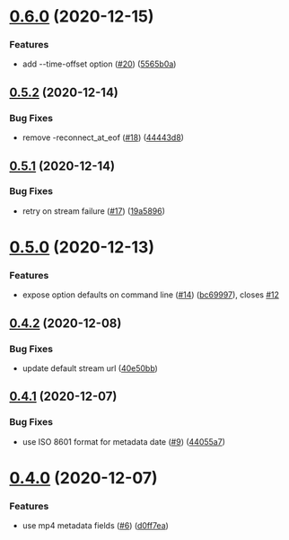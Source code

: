 # [0.6.0](https://github.com/nhkrecord/nhk-record/compare/v0.5.2...v0.6.0) (2020-12-15)

### Features

- add --time-offset option ([#20](https://github.com/nhkrecord/nhk-record/issues/20)) ([5565b0a](https://github.com/nhkrecord/nhk-record/commit/5565b0aa71e53aee819a566f602ebbcc464d917c))

## [0.5.2](https://github.com/nhkrecord/nhk-record/compare/v0.5.1...v0.5.2) (2020-12-14)

### Bug Fixes

- remove -reconnect_at_eof ([#18](https://github.com/nhkrecord/nhk-record/issues/18)) ([44443d8](https://github.com/nhkrecord/nhk-record/commit/44443d8c3a4009af1d9316f37868b72c95bd70e6))

## [0.5.1](https://github.com/nhkrecord/nhk-record/compare/v0.5.0...v0.5.1) (2020-12-14)

### Bug Fixes

- retry on stream failure ([#17](https://github.com/nhkrecord/nhk-record/issues/17)) ([19a5896](https://github.com/nhkrecord/nhk-record/commit/19a58965fb7fc0e9f23974451327a3ec3dc55c83))

# [0.5.0](https://github.com/nhkrecord/nhk-record/compare/v0.4.2...v0.5.0) (2020-12-13)

### Features

- expose option defaults on command line ([#14](https://github.com/nhkrecord/nhk-record/issues/14)) ([bc69997](https://github.com/nhkrecord/nhk-record/commit/bc69997640858ee1aa65290641dc77a65cabfadd)), closes [#12](https://github.com/nhkrecord/nhk-record/issues/12)

## [0.4.2](https://github.com/nhkrecord/nhk-record/compare/v0.4.1...v0.4.2) (2020-12-08)

### Bug Fixes

- update default stream url ([40e50bb](https://github.com/nhkrecord/nhk-record/commit/40e50bb9ba7b3adc18853d8f7b1861881be8c6ab))

## [0.4.1](https://github.com/nhkrecord/nhk-record/compare/v0.4.0...v0.4.1) (2020-12-07)

### Bug Fixes

- use ISO 8601 format for metadata date ([#9](https://github.com/nhkrecord/nhk-record/issues/9)) ([44055a7](https://github.com/nhkrecord/nhk-record/commit/44055a7d4e668fef2cca4429758959c56e6b8854))

# [0.4.0](https://github.com/nhkrecord/nhk-record/compare/v0.3.0...v0.4.0) (2020-12-07)

### Features

- use mp4 metadata fields ([#6](https://github.com/nhkrecord/nhk-record/issues/6)) ([d0ff7ea](https://github.com/nhkrecord/nhk-record/commit/d0ff7ea55be932e94625cfb20f1c638a30d0e047))
